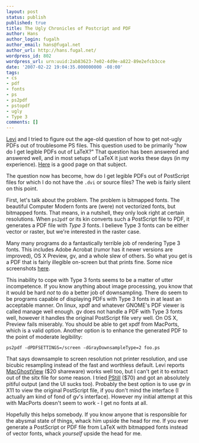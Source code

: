```yaml
---
layout: post
status: publish
published: true
title: The Ugly Chronicles of Postcript and PDF
author: Hans
author_login: fugalh
author_email: hans@fugal.net
author_url: http://hans.fugal.net/
wordpress_id: 802
wordpress_url: urn:uuid:2ab83623-7e02-4d9e-a822-89e2efcb3cce
date: '2007-02-22 19:04:35.000000000 -08:00'
tags:
- cs
- pdf
- fonts
- ps
- ps2pdf
- pstopdf
- ugly
- Type 3
comments: []
---
```

<p><a href="http://lifeoflevi.com/blog/">Levi</a> and I tried to figure out the age-old question of how to get not-ugly PDFs out of troublesome PS files. This question used to be primarily "how do I get legible PDFs out of LaTeX?" That question has been answered and answered well, and in most setups of LaTeX it just works these days (in my experience). <a href="http://www.physics.ohio-state.edu/~yurh/doc/tex2pdf/">Here</a> is a good page on that subject.</p>

<p>The question now has become, how do I get legible PDFs out of PostScript files for which I do not have the <code>.dvi</code> or source files? The web is fairly silent on this point.</p>

<p>First, let's talk about the problem. The problem is bitmapped fonts. The beautiful Computer Modern fonts are (were) not vectorized fonts, but bitmapped fonts. That means, in a nutshell, they only look right at certain resolutions. When <code>ps2pdf</code> or its kin converts such a PostScript file to PDF, it generates a PDF file with <em>Type 3</em> fonts. I believe Type 3 fonts can be either vector or raster, but we're interested in the raster case. </p>

<p>Many many programs do a fantastically terrible job of rendering Type 3 fonts. This includes Adobe Acrobat (rumor has it newer versions are improved), OS X Preview, gv, and a whole slew of others. So what you get is a PDF that is fairly illegible on-screen but that prints fine. Some nice screenshots <a href="http://www.sciencemag.org/about/authors/prep/TeX_help/tex2pdf.dtl">here</a>.</p>

<p>This inability to cope with Type 3 fonts seems to be a matter of utter incompetence. If you know anything about image processing, you know that it would be hard <em>not</em> to do a better job of downsampling. There do seem to be programs capable of displaying PDFs with Type 3 fonts in at least an acceptable manner. On linux, xpdf and whatever GNOME's PDF viewer is called manage well enough. gv does not handle a PDF with Type 3 fonts well, however it handles the original PostScript file very well. On OS X, Preview fails miserably. You should be able to get xpdf from MacPorts, which is a valid option. Another option is to enhance the generated PDF to the point of moderate legibility:</p>

<pre><code>ps2pdf -dPDFSETTINGS=/screen -dGrayDownsampleType=2 foo.ps
</code></pre>

<p>That says downsample to screen resolution not printer resolution, and use
bicubic resampling instead of the fast and worthless default. Levi reports <a href="http://www.kiffe.com/macghostview.html">MacGhostView</a> ($20 shareware) works well too, but I can't get it to extract out of the sitx file for some reason. I tried <a href="http://www.pstill.com/">PStill</a> ($70) and got an absolutely pitiful output (and the UI sucks too).  Probably the best option is to use gv in X11 to view the original PostScript file, if you don't mind the interface (I actually am kind of fond of gv's interface). However my initial attempt at this with MacPorts doesn't seem to work - I get no fonts at all.</p>

<p>Hopefully this helps somebody. If you know anyone that is responsible for the abysmal state of things, whack him upside the head for me. If you ever generate a PostScript or PDF file from LaTeX with bitmapped fonts instead of vector fonts, whack <em>yourself</em> upside the head for me.</p>

